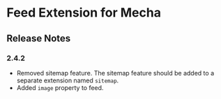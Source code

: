 Feed Extension for Mecha
========================

Release Notes
-------------

### 2.4.2

 - Removed sitemap feature. The sitemap feature should be added to a separate extension named `sitemap`.
 - Added `image` property to feed.
